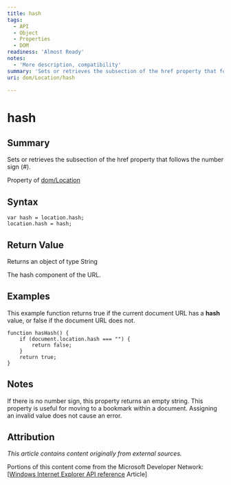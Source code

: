 ```yaml
---
title: hash
tags:
  - API
  - Object
  - Properties
  - DOM
readiness: 'Almost Ready'
notes:
  - 'More description, compatibility'
summary: 'Sets or retrieves the subsection of the href property that follows the number sign (#).'
uri: dom/Location/hash

---
```

# hash

## Summary

Sets or retrieves the subsection of the href property that follows the number sign (\#).

<span data-meta="applies_to" data-type="key">Property of <span data-type="value">[dom/Location](/dom/Location)</span></span>

## Syntax

``` {.js}
var hash = location.hash;
location.hash = hash;
```

## Return Value

<span data-meta="return" data-type="key">Returns an object of type <span data-type="value">String</span></span>

The hash component of the URL.

## Examples

This example function returns true if the current document URL has a **hash** value, or false if the document URL does not.

``` {.js}
function hasHash() {
    if (document.location.hash === "") {
        return false;
    }
    return true;
}
```

## Notes

If there is no number sign, this property returns an empty string. This property is useful for moving to a bookmark within a document. Assigning an invalid value does not cause an error.

## Attribution

*This article contains content originally from external sources.*

Portions of this content come from the Microsoft Developer Network: [[Windows Internet Explorer API reference](http://msdn.microsoft.com/en-us/library/ie/hh828809%28v=vs.85%29.aspx) Article]

